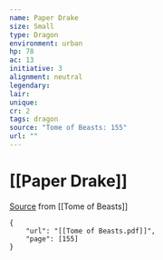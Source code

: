 ```yaml
---
name: Paper Drake
size: Small
type: Dragon
environment: urban
hp: 78
ac: 13
initiative: 3
alignment: neutral
legendary: 
lair: 
unique: 
cr: 2
tags: dragon
source: "Tome of Beasts: 155"
url: ""
---
```

# [[Paper Drake]]

[Source](zotero://open-pdf/library/items/ULEQWHJM?page=155) from [[Tome of Beasts]]

```pdf
{
	"url": "[[Tome of Beasts.pdf]]",
	"page": [155]
}
```

